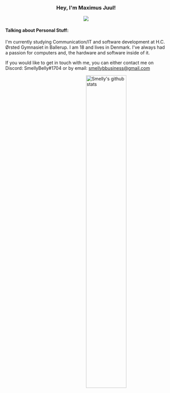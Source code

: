 <!-- Banner -->
<h3 align="center">Hey, I'm Maximus Juul!</h3>
<p align="center">
	<img align="center" src="https://github.com/SmellyB3lly/SmellyB3lly/blob/main/assets/helloThere.gif">
</p>

<!-- Talking about you -->
#### **Talking about Personal Stuff:**
I'm currently studying Communication/IT and software development at H.C. Ørsted Gymnasiet in Ballerup. I am 18 and lives in Denmark. I've always had a passion for computers and, the hardware and software inside of it. 

If you would like to get in touch with me, you can either contact me on Discord: SmellyBelly#1704 or by email: smellybbusiness@gmail.com

<!-- Any image aligned to the right. Beware the width -->
<a href="https://github.com/SmellyB3lly">
    <img width="50%" align="right" alt="Smelly's github stats" src="https://github-readme-stats.vercel.app/api?username=SmellyB3lly&show_icons=true&hide_border=true" />
  </a>


